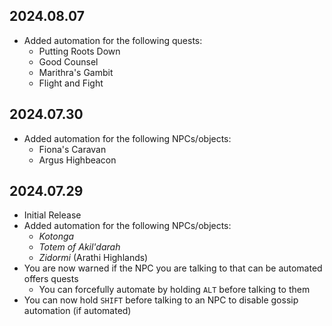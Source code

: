 ## 2024.08.07

- Added automation for the following quests:
  - Putting Roots Down
  - Good Counsel
  - Marithra's Gambit
  - Flight and Fight

## 2024.07.30

- Added automation for the following NPCs/objects:
  - Fiona's Caravan
  - Argus Highbeacon

## 2024.07.29

- Initial Release
- Added automation for the following NPCs/objects:
  - _Kotonga_
  - _Totem of Akil'darah_
  - _Zidormi_ (Arathi Highlands)
- You are now warned if the NPC you are talking to that can be automated offers quests
  - You can forcefully automate by holding `ALT` before talking to them
- You can now hold `SHIFT` before talking to an NPC to disable gossip automation (if automated)
